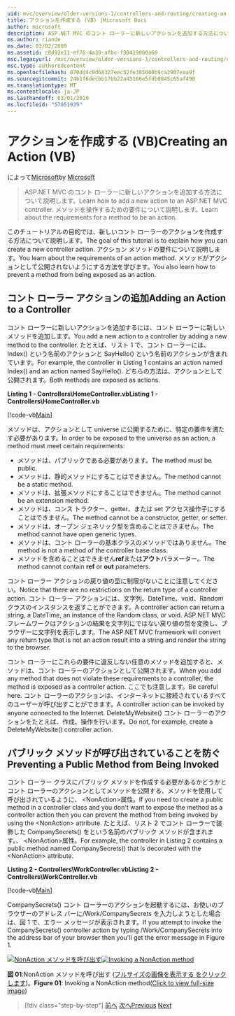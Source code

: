 ```yaml
---
uid: mvc/overview/older-versions-1/controllers-and-routing/creating-an-action-vb
title: アクションを作成する (VB) |Microsoft Docs
author: microsoft
description: ASP.NET MVC のコント ローラーに新しいアクションを追加する方法について説明します。 メソッドを操作するための要件について説明します。
ms.author: riande
ms.date: 03/02/2009
ms.assetid: c8d93e11-ef78-4a30-afbc-f30419000a60
msc.legacyurl: /mvc/overview/older-versions-1/controllers-and-routing/creating-an-action-vb
msc.type: authoredcontent
ms.openlocfilehash: 070dd4c9d68327eec52fe385000b9ca3907eaa9f
ms.sourcegitcommit: 24b1f6decbb17bb22a45166e5fdb0845c65af498
ms.translationtype: MT
ms.contentlocale: ja-JP
ms.lasthandoff: 03/01/2019
ms.locfileid: "57051939"
---
```

<a name="creating-an-action-vb"></a><span data-ttu-id="63238-104">アクションを作成する (VB)</span><span class="sxs-lookup"><span data-stu-id="63238-104">Creating an Action (VB)</span></span>
====================
<span data-ttu-id="63238-105">によって[Microsoft](https://github.com/microsoft)</span><span class="sxs-lookup"><span data-stu-id="63238-105">by [Microsoft](https://github.com/microsoft)</span></span>

> <span data-ttu-id="63238-106">ASP.NET MVC のコント ローラーに新しいアクションを追加する方法について説明します。</span><span class="sxs-lookup"><span data-stu-id="63238-106">Learn how to add a new action to an ASP.NET MVC controller.</span></span> <span data-ttu-id="63238-107">メソッドを操作するための要件について説明します。</span><span class="sxs-lookup"><span data-stu-id="63238-107">Learn about the requirements for a method to be an action.</span></span>


<span data-ttu-id="63238-108">このチュートリアルの目的では、新しいコント ローラーのアクションを作成する方法について説明します。</span><span class="sxs-lookup"><span data-stu-id="63238-108">The goal of this tutorial is to explain how you can create a new controller action.</span></span> <span data-ttu-id="63238-109">アクション メソッドの要件について説明します。</span><span class="sxs-lookup"><span data-stu-id="63238-109">You learn about the requirements of an action method.</span></span> <span data-ttu-id="63238-110">メソッドがアクションとして公開されないようにする方法を学びます。</span><span class="sxs-lookup"><span data-stu-id="63238-110">You also learn how to prevent a method from being exposed as an action.</span></span>

## <a name="adding-an-action-to-a-controller"></a><span data-ttu-id="63238-111">コント ローラー アクションの追加</span><span class="sxs-lookup"><span data-stu-id="63238-111">Adding an Action to a Controller</span></span>

<span data-ttu-id="63238-112">コント ローラーに新しいアクションを追加するには、コント ローラーに新しいメソッドを追加します。</span><span class="sxs-lookup"><span data-stu-id="63238-112">You add a new action to a controller by adding a new method to the controller.</span></span> <span data-ttu-id="63238-113">たとえば、リスト 1 で、コント ローラーには、Index() という名前のアクションと SayHello() という名前のアクションが含まれています。</span><span class="sxs-lookup"><span data-stu-id="63238-113">For example, the controller in Listing 1 contains an action named Index() and an action named SayHello().</span></span> <span data-ttu-id="63238-114">どちらの方法は、アクションとして公開されます。</span><span class="sxs-lookup"><span data-stu-id="63238-114">Both methods are exposed as actions.</span></span>

<span data-ttu-id="63238-115">**Listing 1 - Controllers\HomeController.vb**</span><span class="sxs-lookup"><span data-stu-id="63238-115">**Listing 1 - Controllers\HomeController.vb**</span></span>

[!code-vb[Main](creating-an-action-vb/samples/sample1.vb)]

<span data-ttu-id="63238-116">メソッドは、アクションとして universe に公開するために、特定の要件を満たす必要があります。</span><span class="sxs-lookup"><span data-stu-id="63238-116">In order to be exposed to the universe as an action, a method must meet certain requirements:</span></span>

- <span data-ttu-id="63238-117">メソッドは、パブリックである必要があります。</span><span class="sxs-lookup"><span data-stu-id="63238-117">The method must be public.</span></span>
- <span data-ttu-id="63238-118">メソッドは、静的メソッドにすることはできません。</span><span class="sxs-lookup"><span data-stu-id="63238-118">The method cannot be a static method.</span></span>
- <span data-ttu-id="63238-119">メソッドは、拡張メソッドにすることはできません。</span><span class="sxs-lookup"><span data-stu-id="63238-119">The method cannot be an extension method.</span></span>
- <span data-ttu-id="63238-120">メソッドは、コンス トラクター、getter、または set アクセス操作子にすることはできません。</span><span class="sxs-lookup"><span data-stu-id="63238-120">The method cannot be a constructor, getter, or setter.</span></span>
- <span data-ttu-id="63238-121">メソッドは、オープン ジェネリック型を含めることはできません。</span><span class="sxs-lookup"><span data-stu-id="63238-121">The method cannot have open generic types.</span></span>
- <span data-ttu-id="63238-122">メソッドは、コント ローラーの基本クラスのメソッドではありません。</span><span class="sxs-lookup"><span data-stu-id="63238-122">The method is not a method of the controller base class.</span></span>
- <span data-ttu-id="63238-123">メソッドを含めることはできません**ref**または**アウト**パラメーター。</span><span class="sxs-lookup"><span data-stu-id="63238-123">The method cannot contain **ref** or **out** parameters.</span></span>

<span data-ttu-id="63238-124">コント ローラー アクションの戻り値の型に制限がないことに注意してください。</span><span class="sxs-lookup"><span data-stu-id="63238-124">Notice that there are no restrictions on the return type of a controller action.</span></span> <span data-ttu-id="63238-125">コント ローラー アクションには、文字列、DateTime、void、Random クラスのインスタンスを返すことができます。</span><span class="sxs-lookup"><span data-stu-id="63238-125">A controller action can return a string, a DateTime, an instance of the Random class, or void.</span></span> <span data-ttu-id="63238-126">ASP.NET MVC フレームワークはアクションの結果を文字列にではない戻り値の型を変換し、ブラウザーに文字列を表示します。</span><span class="sxs-lookup"><span data-stu-id="63238-126">The ASP.NET MVC framework will convert any return type that is not an action result into a string and render the string to the browser.</span></span>

<span data-ttu-id="63238-127">コント ローラーにこれらの要件に違反しない任意のメソッドを追加すると、メソッドは、コント ローラーのアクションとして公開されます。</span><span class="sxs-lookup"><span data-stu-id="63238-127">When you add any method that does not violate these requirements to a controller, the method is exposed as a controller action.</span></span> <span data-ttu-id="63238-128">ここでも注意します。</span><span class="sxs-lookup"><span data-stu-id="63238-128">Be careful here.</span></span> <span data-ttu-id="63238-129">コント ローラーのアクションは、インターネットに接続されているすべてのユーザーが呼び出すことができます。</span><span class="sxs-lookup"><span data-stu-id="63238-129">A controller action can be invoked by anyone connected to the Internet.</span></span> <span data-ttu-id="63238-130">DeleteMyWebsite() コント ローラーのアクションをたとえば、作成、操作を行います。</span><span class="sxs-lookup"><span data-stu-id="63238-130">Do not, for example, create a DeleteMyWebsite() controller action.</span></span>

## <a name="preventing-a-public-method-from-being-invoked"></a><span data-ttu-id="63238-131">パブリック メソッドが呼び出されていることを防ぐ</span><span class="sxs-lookup"><span data-stu-id="63238-131">Preventing a Public Method from Being Invoked</span></span>

<span data-ttu-id="63238-132">コント ローラー クラスにパブリック メソッドを作成する必要があるかどうかとコント ローラーのアクションとしてメソッドを公開する、メソッドを使用して呼び出されているように、 &lt;NonAction&gt;属性。</span><span class="sxs-lookup"><span data-stu-id="63238-132">If you need to create a public method in a controller class and you don't want to expose the method as a controller action then you can prevent the method from being invoked by using the &lt;NonAction&gt; attribute.</span></span> <span data-ttu-id="63238-133">たとえば、リスト 2 でコント ローラーで装飾した CompanySecrets() をという名前のパブリック メソッドが含まれます。、 &lt;NonAction&gt;属性。</span><span class="sxs-lookup"><span data-stu-id="63238-133">For example, the controller in Listing 2 contains a public method named CompanySecrets() that is decorated with the &lt;NonAction&gt; attribute.</span></span>

<span data-ttu-id="63238-134">**Listing 2 - Controllers\WorkController.vb**</span><span class="sxs-lookup"><span data-stu-id="63238-134">**Listing 2 - Controllers\WorkController.vb**</span></span>

[!code-vb[Main](creating-an-action-vb/samples/sample2.vb)]

<span data-ttu-id="63238-135">CompanySecrets() コント ローラーのアクションを起動するには、お使いのブラウザーのアドレス バーに/Work/CompanySecrets を入力しようとした場合は、図 1 で、エラー メッセージが表示されます。</span><span class="sxs-lookup"><span data-stu-id="63238-135">If you attempt to invoke the CompanySecrets() controller action by typing /Work/CompanySecrets into the address bar of your browser then you'll get the error message in Figure 1.</span></span>


<span data-ttu-id="63238-136">[![NonAction メソッドを呼び出す](creating-an-action-vb/_static/image1.jpg)](creating-an-action-vb/_static/image1.png)</span><span class="sxs-lookup"><span data-stu-id="63238-136">[![Invoking a NonAction method](creating-an-action-vb/_static/image1.jpg)](creating-an-action-vb/_static/image1.png)</span></span>

<span data-ttu-id="63238-137">**図 01**:NonAction メソッドを呼び出す ([フルサイズの画像を表示する をクリックします](creating-an-action-vb/_static/image2.png))。</span><span class="sxs-lookup"><span data-stu-id="63238-137">**Figure 01**: Invoking a NonAction method([Click to view full-size image](creating-an-action-vb/_static/image2.png))</span></span>

> [!div class="step-by-step"]
> <span data-ttu-id="63238-138">[前へ](creating-a-controller-vb.md)
> [次へ](aspnet-mvc-controllers-overview-cs.md)</span><span class="sxs-lookup"><span data-stu-id="63238-138">[Previous](creating-a-controller-vb.md)
[Next](aspnet-mvc-controllers-overview-cs.md)</span></span>
